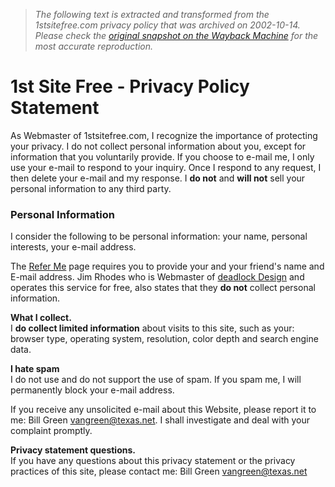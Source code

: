 > *The following text is extracted and transformed from the 1stsitefree.com privacy policy that was archived on 2002-10-14. Please check the [original snapshot on the Wayback Machine](https://web.archive.org/web/20021014123357id_/http%3A//www.1stsitefree.com/privacy.htm) for the most accurate reproduction.*

# 1st Site Free - Privacy Policy Statement

As Webmaster of 1stsitefree.com, I recognize the importance of protecting your privacy. I do not collect personal information about you, except for information that you voluntarily provide. If you choose to e-mail me, I only use your e-mail to respond to your inquiry. Once I respond to any request, I then delete your e-mail and my response. I **do not** and **will not** sell your personal information to any third party.

### Personal Information

I consider the following to be personal information: your name, personal interests, your e-mail address. 

The [Refer Me](https://web.archive.org/web/20021014123357id_/http%3A//www.1stsitefree.com/recommend-me.htm) page requires you to provide your and your friend's name and E-mail address. Jim Rhodes who is Webmaster of [deadlock Design](http://referme.deadlock.com/) and operates this service for free, also states that they **do not** collect personal information.

**What I collect.**   
I **do collect limited information** about visits to this site, such as your: browser type, operating system, resolution, color depth and search engine data.

**I hate spam**   
I do not use and do not support the use of spam. If you spam me, I will permanently block your e-mail address. 

If you receive any unsolicited e-mail about this Website, please report it to me: Bill Green [ vangreen@texas.net](mailto:vangreen@texas.net). I shall investigate and deal with your complaint promptly.

**Privacy statement questions.**   
If you have any questions about this privacy statement or the privacy practices of this site, please contact me: Bill Green [ vangreen@texas.net](mailto:vangreen@texas.net)
